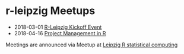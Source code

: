 # r-leipzig Meetups


- 2018-03-01 [R-Leipzig Kickoff Event][kickoff_link]
- 2018-04-16 [Project Management in R][projectmanagement_link]

Meetings are announced via Meetup at [Leipzig R statistical computing][meetupR]


<!-- links -->

[kickoff_link]: https://cdn.rawgit.com/r-leipzig/r-leipzig/539f4193/presentations/20170301_r-leipzig-kickoff/20170301_r-leipzig-kickoff.html#1
[meetupR]: https://www.meetup.com/Leipzig-R-statistical-computing/

[projectmanagement_link]: https://github.com/r-leipzig/r-leipzig/blob/master/presentations/20170416_data-science-project-structures/How-To-Structure-A-Data-Analysis-Project.pdf
[meetupR]: https://www.meetup.com/Leipzig-R-statistical-computing/


